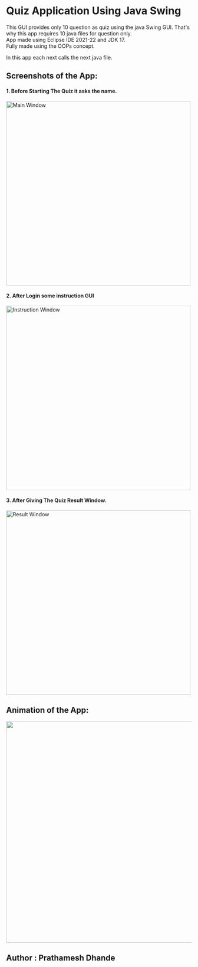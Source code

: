 # Quiz Application Using Java Swing
This GUI provides only 10 question as quiz using the java Swing GUI. That's why this app requires 10 java files for question only. <br />
App made using Eclipse IDE 2021-22 and JDK 17.<br />
Fully made using the OOPs concept. <br />

In this app each next calls the next java file.<br />

## Screenshots of the App:
<h4> 1. Before Starting The Quiz it asks the name.</h4>
<img src="https://user-images.githubusercontent.com/87264935/173214466-cebf25d6-61c3-404c-965f-0e6f0f9edfc5.png" title="Main Window" height="500" >

<h4> 2. After Login some instruction GUI</h4>
<img src="https://user-images.githubusercontent.com/87264935/173214472-438ad1b6-81ae-4356-a39f-caa5283b3cff.png" title="Instruction Window" height="500" >

<h4> 3. After Giving The Quiz Result Window.</h4>
<img src="https://user-images.githubusercontent.com/87264935/173214479-9164ff92-4cda-4ac3-9ff2-1dafab7f2374.png" title="Result Window" height="500" >

## Animation of the App:
<img src="https://user-images.githubusercontent.com/87264935/173569375-0e840300-bffb-44bf-95db-e3bf02957ad4.gif" height="600" width="700" >

## Author : Prathamesh Dhande
